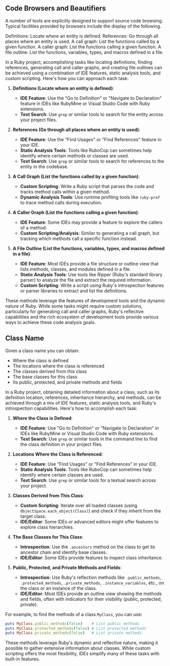 ## Code Browsers and Beautifiers

A number of tools are explicitly designed to support source code browsing. Typical facilities provided by browsers include the display of the following.

Definitions: Locate where an entity is defined.
References: Go through all places where an entity is used.
A call graph: List the functions called by a given function.
A caller graph: List the functions calling a given function.
A file outline: List the functions, variables, types, and macros defined in a file.

In a Ruby project, accomplishing tasks like locating definitions, finding references, generating call and caller graphs, and creating file outlines can be achieved using a combination of IDE features, static analysis tools, and custom scripting. Here's how you can approach each task:

1. **Definitions (Locate where an entity is defined)**:
   - **IDE Feature**: Use the "Go to Definition" or "Navigate to Declaration" feature in IDEs like RubyMine or Visual Studio Code with Ruby extensions.
   - **Text Search**: Use `grep` or similar tools to search for the entity across your project files.

2. **References (Go through all places where an entity is used)**:
   - **IDE Feature**: Use the "Find Usages" or "Find References" feature in your IDE.
   - **Static Analysis Tools**: Tools like RuboCop can sometimes help identify where certain methods or classes are used.
   - **Text Search**: Use `grep` or similar tools to search for references to the entity in the codebase.

3. **A Call Graph (List the functions called by a given function)**:
   - **Custom Scripting**: Write a Ruby script that parses the code and tracks method calls within a given method.
   - **Dynamic Analysis Tools**: Use runtime profiling tools like `ruby-prof` to trace method calls during execution.

4. **A Caller Graph (List the functions calling a given function)**:
   - **IDE Feature**: Some IDEs may provide a feature to explore the callers of a method.
   - **Custom Scripting/Analysis**: Similar to generating a call graph, but tracking which methods call a specific function instead.

5. **A File Outline (List the functions, variables, types, and macros defined in a file)**:
   - **IDE Feature**: Most IDEs provide a file structure or outline view that lists methods, classes, and modules defined in a file.
   - **Static Analysis Tools**: Use tools like Ripper (Ruby's standard library parser) to analyze the file and extract the required information.
   - **Custom Scripting**: Write a script using Ruby's introspection features or parser libraries to extract and list the definitions.

These methods leverage the features of development tools and the dynamic nature of Ruby. While some tasks might require custom solutions, particularly for generating call and caller graphs, Ruby's reflective capabilities and the rich ecosystem of development tools provide various ways to achieve these code analysis goals.

## Class Name

Given a class name you can obtain:

- Where the class is defined
- The locations where the class is referenced
- The classes derived from this class
- The base classes for this class
- Its public, protected, and private methods and fields

In a Ruby project, obtaining detailed information about a class, such as its definition location, references, inheritance hierarchy, and methods, can be achieved through a mix of IDE features, static analysis tools, and Ruby's introspection capabilities. Here's how to accomplish each task:

1. **Where the Class is Defined**:
   - **IDE Feature**: Use "Go to Definition" or "Navigate to Declaration" in IDEs like RubyMine or Visual Studio Code with Ruby extensions.
   - **Text Search**: Use `grep` or similar tools in the command line to find the class definition in your project files.

2. **Locations Where the Class is Referenced**:
   - **IDE Feature**: Use "Find Usages" or "Find References" in your IDE.
   - **Static Analysis Tools**: Tools like RuboCop can sometimes help identify where certain classes are used.
   - **Text Search**: Use `grep` or similar tools for a textual search across your project.

3. **Classes Derived from This Class**:
   - **Custom Scripting**: Iterate over all loaded classes (using `ObjectSpace.each_object(Class)`) and check if they inherit from the target class.
   - **IDE/Editor**: Some IDEs or advanced editors might offer features to explore class hierarchies.

4. **The Base Classes for This Class**:
   - **Introspection**: Use the `.ancestors` method on the class to get its ancestor chain and identify base classes.
   - **IDE/Editor**: Some IDEs provide features to inspect class inheritance.

5. **Public, Protected, and Private Methods and Fields**:
   - **Introspection**: Use Ruby's reflection methods like `.public_methods`, `.protected_methods`, `.private_methods`, `.instance_variables`, etc., on the class or an instance of the class.
   - **IDE/Editor**: Most IDEs provide an outline view showing the methods and fields, often with indicators for their visibility (public, protected, private).

For example, to find the methods of a class `MyClass`, you can use:
```ruby
puts MyClass.public_methods(false)    # List public methods
puts MyClass.protected_methods(false) # List protected methods
puts MyClass.private_methods(false)   # List private methods
```

These methods leverage Ruby's dynamic and reflective nature, making it possible to gather extensive information about classes. While custom scripting offers the most flexibility, IDEs simplify many of these tasks with built-in features.
